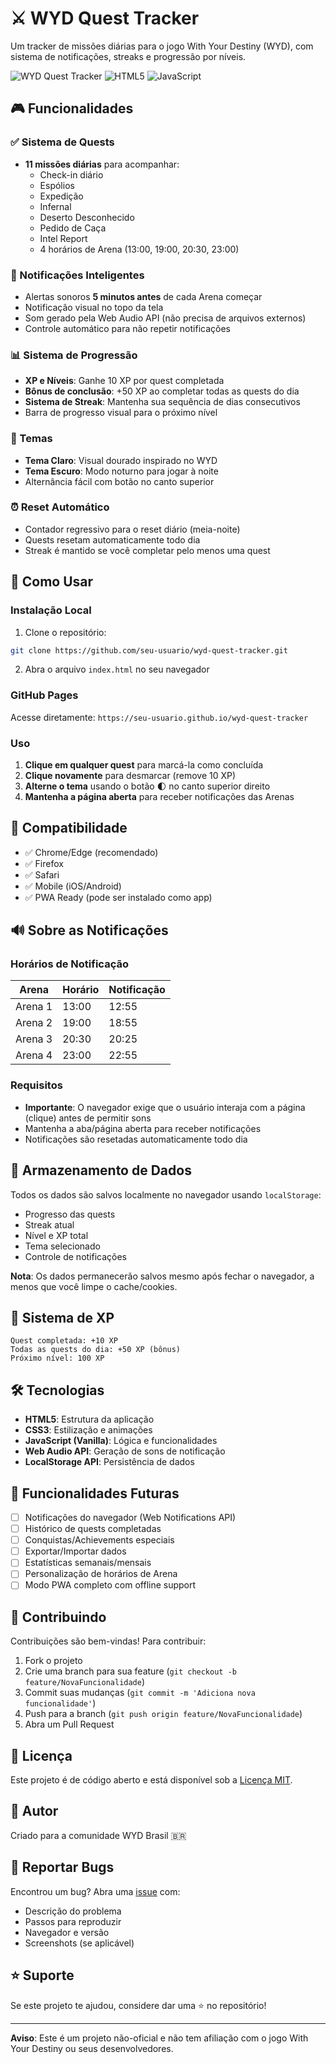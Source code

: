 # ⚔️ WYD Quest Tracker

Um tracker de missões diárias para o jogo With Your Destiny (WYD), com sistema de notificações, streaks e progressão por níveis.

![WYD Quest Tracker](https://img.shields.io/badge/version-1.0.0-orange) ![HTML5](https://img.shields.io/badge/HTML5-E34F26?logo=html5&logoColor=white) ![JavaScript](https://img.shields.io/badge/JavaScript-F7DF1E?logo=javascript&logoColor=black)

## 🎮 Funcionalidades

### ✅ Sistema de Quests
- **11 missões diárias** para acompanhar:
  - Check-in diário
  - Espólios
  - Expedição
  - Infernal
  - Deserto Desconhecido
  - Pedido de Caça
  - Intel Report
  - 4 horários de Arena (13:00, 19:00, 20:30, 23:00)

### 🔔 Notificações Inteligentes
- Alertas sonoros **5 minutos antes** de cada Arena começar
- Notificação visual no topo da tela
- Som gerado pela Web Audio API (não precisa de arquivos externos)
- Controle automático para não repetir notificações

### 📊 Sistema de Progressão
- **XP e Níveis**: Ganhe 10 XP por quest completada
- **Bônus de conclusão**: +50 XP ao completar todas as quests do dia
- **Sistema de Streak**: Mantenha sua sequência de dias consecutivos
- Barra de progresso visual para o próximo nível

### 🎨 Temas
- **Tema Claro**: Visual dourado inspirado no WYD
- **Tema Escuro**: Modo noturno para jogar à noite
- Alternância fácil com botão no canto superior

### ⏰ Reset Automático
- Contador regressivo para o reset diário (meia-noite)
- Quests resetam automaticamente todo dia
- Streak é mantido se você completar pelo menos uma quest

## 🚀 Como Usar

### Instalação Local
1. Clone o repositório:
```bash
git clone https://github.com/seu-usuario/wyd-quest-tracker.git
```

2. Abra o arquivo `index.html` no seu navegador

### GitHub Pages
Acesse diretamente: `https://seu-usuario.github.io/wyd-quest-tracker`

### Uso
1. **Clique em qualquer quest** para marcá-la como concluída
2. **Clique novamente** para desmarcar (remove 10 XP)
3. **Alterne o tema** usando o botão 🌓 no canto superior direito
4. **Mantenha a página aberta** para receber notificações das Arenas

## 📱 Compatibilidade

- ✅ Chrome/Edge (recomendado)
- ✅ Firefox
- ✅ Safari
- ✅ Mobile (iOS/Android)
- ✅ PWA Ready (pode ser instalado como app)

## 🔊 Sobre as Notificações

### Horários de Notificação
| Arena | Horário | Notificação |
|-------|---------|-------------|
| Arena 1 | 13:00 | 12:55 |
| Arena 2 | 19:00 | 18:55 |
| Arena 3 | 20:30 | 20:25 |
| Arena 4 | 23:00 | 22:55 |

### Requisitos
- **Importante**: O navegador exige que o usuário interaja com a página (clique) antes de permitir sons
- Mantenha a aba/página aberta para receber notificações
- Notificações são resetadas automaticamente todo dia

## 💾 Armazenamento de Dados

Todos os dados são salvos localmente no navegador usando `localStorage`:
- Progresso das quests
- Streak atual
- Nível e XP total
- Tema selecionado
- Controle de notificações

**Nota**: Os dados permanecerão salvos mesmo após fechar o navegador, a menos que você limpe o cache/cookies.

## 🎯 Sistema de XP

```
Quest completada: +10 XP
Todas as quests do dia: +50 XP (bônus)
Próximo nível: 100 XP
```

## 🛠️ Tecnologias

- **HTML5**: Estrutura da aplicação
- **CSS3**: Estilização e animações
- **JavaScript (Vanilla)**: Lógica e funcionalidades
- **Web Audio API**: Geração de sons de notificação
- **LocalStorage API**: Persistência de dados

## 📝 Funcionalidades Futuras

- [ ] Notificações do navegador (Web Notifications API)
- [ ] Histórico de quests completadas
- [ ] Conquistas/Achievements especiais
- [ ] Exportar/Importar dados
- [ ] Estatísticas semanais/mensais
- [ ] Personalização de horários de Arena
- [ ] Modo PWA completo com offline support

## 🤝 Contribuindo

Contribuições são bem-vindas! Para contribuir:

1. Fork o projeto
2. Crie uma branch para sua feature (`git checkout -b feature/NovaFuncionalidade`)
3. Commit suas mudanças (`git commit -m 'Adiciona nova funcionalidade'`)
4. Push para a branch (`git push origin feature/NovaFuncionalidade`)
5. Abra um Pull Request

## 📄 Licença

Este projeto é de código aberto e está disponível sob a [Licença MIT](LICENSE).

## 👤 Autor

Criado para a comunidade WYD Brasil 🇧🇷

## 🐛 Reportar Bugs

Encontrou um bug? Abra uma [issue](https://github.com/seu-usuario/wyd-quest-tracker/issues) com:
- Descrição do problema
- Passos para reproduzir
- Navegador e versão
- Screenshots (se aplicável)

## ⭐ Suporte

Se este projeto te ajudou, considere dar uma ⭐ no repositório!

---

**Aviso**: Este é um projeto não-oficial e não tem afiliação com o jogo With Your Destiny ou seus desenvolvedores.
